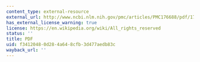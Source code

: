 ```yaml
---
content_type: external-resource
external_url: http://www.ncbi.nlm.nih.gov/pmc/articles/PMC176688/pdf/1770948.pdf
has_external_license_warning: true
license: https://en.wikipedia.org/wiki/All_rights_reserved
status: ''
title: PDF
uid: f3412048-0d28-4a64-8cfb-3d477aedb83c
wayback_url: ''
---
```

